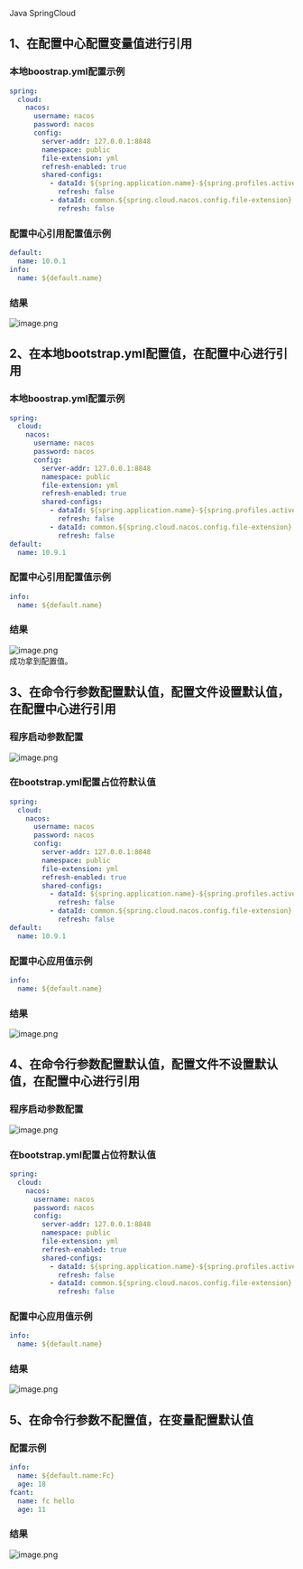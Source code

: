 Java SpringCloud 
<a name="SQ4h1"></a>
## 1、在配置中心配置变量值进行引用
<a name="lETGg"></a>
### 本地boostrap.yml配置示例
```yaml
spring:
  cloud:
    nacos:
      username: nacos
      password: nacos
      config:
        server-addr: 127.0.0.1:8848
        namespace: public
        file-extension: yml
        refresh-enabled: true
        shared-configs:
          - dataId: ${spring.application.name}-${spring.profiles.active}.${spring.cloud.nacos.config.file-extension}
            refresh: false
          - dataId: common.${spring.cloud.nacos.config.file-extension}
            refresh: false
```
<a name="yBDTR"></a>
### 配置中心引用配置值示例
```yaml
default:
  name: 10.0.1
info:
  name: ${default.name}
```
<a name="NCYQG"></a>
### 结果
![image.png](https://cdn.nlark.com/yuque/0/2021/png/396745/1636620202445-68ee44f6-44f0-4ea0-bf93-4a79dac61d85.png#clientId=uc7896918-f928-4&from=paste&height=259&id=u6b5fc62f&originHeight=776&originWidth=1432&originalType=binary&ratio=1&rotation=0&showTitle=false&size=136187&status=done&style=shadow&taskId=u9fcf371e-5421-4fba-bf68-01381685bb0&title=&width=477.3333333333333)
<a name="dkG78"></a>
## 2、在本地bootstrap.yml配置值，在配置中心进行引用
<a name="aUiy1"></a>
### 本地boostrap.yml配置示例
```yaml
spring:
  cloud:
    nacos:
      username: nacos
      password: nacos
      config:
        server-addr: 127.0.0.1:8848
        namespace: public
        file-extension: yml
        refresh-enabled: true
        shared-configs:
          - dataId: ${spring.application.name}-${spring.profiles.active}.${spring.cloud.nacos.config.file-extension}
            refresh: false
          - dataId: common.${spring.cloud.nacos.config.file-extension}
            refresh: false
default:
  name: 10.9.1
```
<a name="fZRTV"></a>
### 配置中心引用配置值示例
```yaml
info:
  name: ${default.name}
```
<a name="ZCqYD"></a>
### 结果
![image.png](https://cdn.nlark.com/yuque/0/2021/png/396745/1636620124763-3caf1df2-0c88-4f66-bca5-da1e96c606e2.png#clientId=uc7896918-f928-4&from=paste&height=249&id=u05969f63&originHeight=748&originWidth=1373&originalType=binary&ratio=1&rotation=0&showTitle=false&size=136089&status=done&style=shadow&taskId=u42d1f5ab-9310-4b08-81bb-f364ed2a16b&title=&width=457.6666666666667)<br />成功拿到配置值。
<a name="ofSqC"></a>
## 3、在命令行参数配置默认值，配置文件设置默认值，在配置中心进行引用
<a name="MgIz5"></a>
### 程序启动参数配置
![image.png](https://cdn.nlark.com/yuque/0/2021/png/396745/1636561243366-3aba731b-fbaf-475e-9479-2a82a4e7ac59.png#clientId=uf38a40af-3b06-4&from=paste&height=585&id=u0b7b8b87&originHeight=1756&originWidth=2770&originalType=binary&ratio=1&rotation=0&showTitle=false&size=303045&status=done&style=shadow&taskId=u3982d171-9146-456b-ba22-c6ec3d5ad2c&title=&width=923.3333333333334)
<a name="ZWzIp"></a>
### 在bootstrap.yml配置占位符默认值
```yaml
spring:
  cloud:
    nacos:
      username: nacos
      password: nacos
      config:
        server-addr: 127.0.0.1:8848
        namespace: public
        file-extension: yml
        refresh-enabled: true
        shared-configs:
          - dataId: ${spring.application.name}-${spring.profiles.active}.${spring.cloud.nacos.config.file-extension}
            refresh: false
          - dataId: common.${spring.cloud.nacos.config.file-extension}
            refresh: false
default:
  name: 10.9.1
```
<a name="PbDE1"></a>
### 配置中心应用值示例
```yaml
info:
  name: ${default.name}
```
<a name="FMz2F"></a>
### 结果
![image.png](https://cdn.nlark.com/yuque/0/2021/png/396745/1636620138939-13df5521-c677-4086-88ba-8bc63eba7b6b.png#clientId=uc7896918-f928-4&from=paste&height=256&id=ude7c8f53&originHeight=767&originWidth=1509&originalType=binary&ratio=1&rotation=0&showTitle=false&size=138435&status=done&style=shadow&taskId=u96cca147-e7c0-402d-bfbb-6a17ff2c3a5&title=&width=503)
<a name="wwbm4"></a>
## 4、在命令行参数配置默认值，配置文件不设置默认值，在配置中心进行引用
<a name="IIwgG"></a>
### 程序启动参数配置
![image.png](https://cdn.nlark.com/yuque/0/2021/png/396745/1636561243366-3aba731b-fbaf-475e-9479-2a82a4e7ac59.png#clientId=uf38a40af-3b06-4&from=paste&height=585&id=xCSng&originHeight=1756&originWidth=2770&originalType=binary&ratio=1&rotation=0&showTitle=false&size=303045&status=done&style=shadow&taskId=u3982d171-9146-456b-ba22-c6ec3d5ad2c&title=&width=923.3333333333334)
<a name="ZqOK5"></a>
### 在bootstrap.yml配置占位符默认值
```yaml
spring:
  cloud:
    nacos:
      username: nacos
      password: nacos
      config:
        server-addr: 127.0.0.1:8848
        namespace: public
        file-extension: yml
        refresh-enabled: true
        shared-configs:
          - dataId: ${spring.application.name}-${spring.profiles.active}.${spring.cloud.nacos.config.file-extension}
            refresh: false
          - dataId: common.${spring.cloud.nacos.config.file-extension}
            refresh: false
```
<a name="C7Z3l"></a>
### 配置中心应用值示例
```yaml
info:
  name: ${default.name}
```
<a name="Fb3KJ"></a>
### 结果
![image.png](https://cdn.nlark.com/yuque/0/2021/png/396745/1636620138939-13df5521-c677-4086-88ba-8bc63eba7b6b.png#clientId=uc7896918-f928-4&from=paste&height=256&id=PLkh2&originHeight=767&originWidth=1509&originalType=binary&ratio=1&rotation=0&showTitle=false&size=138435&status=done&style=shadow&taskId=u96cca147-e7c0-402d-bfbb-6a17ff2c3a5&title=&width=503)
<a name="xuQIx"></a>
## 5、在命令行参数不配置值，在变量配置默认值
<a name="TwPoJ"></a>
### 配置示例
```yaml
info:
  name: ${default.name:Fc}
  age: 18
fcant:
  name: fc hello
  age: 11
```
<a name="faoeP"></a>
### 结果
![image.png](https://cdn.nlark.com/yuque/0/2021/png/396745/1636907005784-2625e6fe-4af4-4f80-9264-ec2ee2d6a3dc.png#clientId=u4b94e3eb-4288-4&from=paste&height=253&id=u6aeb2f34&originHeight=759&originWidth=1597&originalType=binary&ratio=1&rotation=0&showTitle=false&size=146443&status=done&style=shadow&taskId=uc1c27858-6122-4f7d-b3f6-2a541ad714c&title=&width=532.3333333333334)
